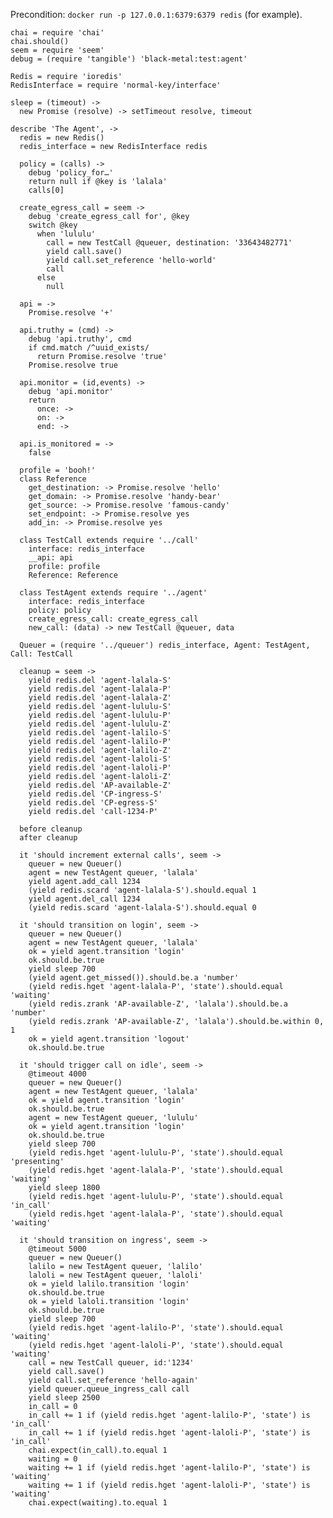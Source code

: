 Precondition: `docker run -p 127.0.0.1:6379:6379 redis` (for example).

    chai = require 'chai'
    chai.should()
    seem = require 'seem'
    debug = (require 'tangible') 'black-metal:test:agent'

    Redis = require 'ioredis'
    RedisInterface = require 'normal-key/interface'

    sleep = (timeout) ->
      new Promise (resolve) -> setTimeout resolve, timeout

    describe 'The Agent', ->
      redis = new Redis()
      redis_interface = new RedisInterface redis

      policy = (calls) ->
        debug 'policy_for…'
        return null if @key is 'lalala'
        calls[0]

      create_egress_call = seem ->
        debug 'create_egress_call for', @key
        switch @key
          when 'lululu'
            call = new TestCall @queuer, destination: '33643482771'
            yield call.save()
            yield call.set_reference 'hello-world'
            call
          else
            null

      api = ->
        Promise.resolve '+'

      api.truthy = (cmd) ->
        debug 'api.truthy', cmd
        if cmd.match /^uuid_exists/
          return Promise.resolve 'true'
        Promise.resolve true

      api.monitor = (id,events) ->
        debug 'api.monitor'
        return
          once: ->
          on: ->
          end: ->

      api.is_monitored = ->
        false

      profile = 'booh!'
      class Reference
        get_destination: -> Promise.resolve 'hello'
        get_domain: -> Promise.resolve 'handy-bear'
        get_source: -> Promise.resolve 'famous-candy'
        set_endpoint: -> Promise.resolve yes
        add_in: -> Promise.resolve yes

      class TestCall extends require '../call'
        interface: redis_interface
        __api: api
        profile: profile
        Reference: Reference

      class TestAgent extends require '../agent'
        interface: redis_interface
        policy: policy
        create_egress_call: create_egress_call
        new_call: (data) -> new TestCall @queuer, data

      Queuer = (require '../queuer') redis_interface, Agent: TestAgent, Call: TestCall

      cleanup = seem ->
        yield redis.del 'agent-lalala-S'
        yield redis.del 'agent-lalala-P'
        yield redis.del 'agent-lalala-Z'
        yield redis.del 'agent-lululu-S'
        yield redis.del 'agent-lululu-P'
        yield redis.del 'agent-lululu-Z'
        yield redis.del 'agent-lalilo-S'
        yield redis.del 'agent-lalilo-P'
        yield redis.del 'agent-lalilo-Z'
        yield redis.del 'agent-laloli-S'
        yield redis.del 'agent-laloli-P'
        yield redis.del 'agent-laloli-Z'
        yield redis.del 'AP-available-Z'
        yield redis.del 'CP-ingress-S'
        yield redis.del 'CP-egress-S'
        yield redis.del 'call-1234-P'

      before cleanup
      after cleanup

      it 'should increment external calls', seem ->
        queuer = new Queuer()
        agent = new TestAgent queuer, 'lalala'
        yield agent.add_call 1234
        (yield redis.scard 'agent-lalala-S').should.equal 1
        yield agent.del_call 1234
        (yield redis.scard 'agent-lalala-S').should.equal 0

      it 'should transition on login', seem ->
        queuer = new Queuer()
        agent = new TestAgent queuer, 'lalala'
        ok = yield agent.transition 'login'
        ok.should.be.true
        yield sleep 700
        (yield agent.get_missed()).should.be.a 'number'
        (yield redis.hget 'agent-lalala-P', 'state').should.equal 'waiting'
        (yield redis.zrank 'AP-available-Z', 'lalala').should.be.a 'number'
        (yield redis.zrank 'AP-available-Z', 'lalala').should.be.within 0, 1
        ok = yield agent.transition 'logout'
        ok.should.be.true

      it 'should trigger call on idle', seem ->
        @timeout 4000
        queuer = new Queuer()
        agent = new TestAgent queuer, 'lalala'
        ok = yield agent.transition 'login'
        ok.should.be.true
        agent = new TestAgent queuer, 'lululu'
        ok = yield agent.transition 'login'
        ok.should.be.true
        yield sleep 700
        (yield redis.hget 'agent-lululu-P', 'state').should.equal 'presenting'
        (yield redis.hget 'agent-lalala-P', 'state').should.equal 'waiting'
        yield sleep 1800
        (yield redis.hget 'agent-lululu-P', 'state').should.equal 'in_call'
        (yield redis.hget 'agent-lalala-P', 'state').should.equal 'waiting'

      it 'should transition on ingress', seem ->
        @timeout 5000
        queuer = new Queuer()
        lalilo = new TestAgent queuer, 'lalilo'
        laloli = new TestAgent queuer, 'laloli'
        ok = yield lalilo.transition 'login'
        ok.should.be.true
        ok = yield laloli.transition 'login'
        ok.should.be.true
        yield sleep 700
        (yield redis.hget 'agent-lalilo-P', 'state').should.equal 'waiting'
        (yield redis.hget 'agent-laloli-P', 'state').should.equal 'waiting'
        call = new TestCall queuer, id:'1234'
        yield call.save()
        yield call.set_reference 'hello-again'
        yield queuer.queue_ingress_call call
        yield sleep 2500
        in_call = 0
        in_call += 1 if (yield redis.hget 'agent-lalilo-P', 'state') is 'in_call'
        in_call += 1 if (yield redis.hget 'agent-laloli-P', 'state') is 'in_call'
        chai.expect(in_call).to.equal 1
        waiting = 0
        waiting += 1 if (yield redis.hget 'agent-lalilo-P', 'state') is 'waiting'
        waiting += 1 if (yield redis.hget 'agent-laloli-P', 'state') is 'waiting'
        chai.expect(waiting).to.equal 1
